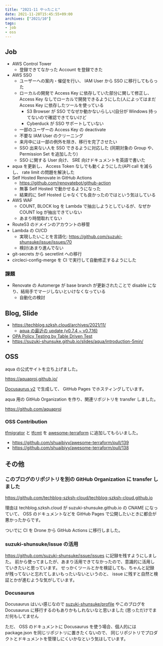 ```yaml
---
title: "2021-11 やったこと"
date: 2021-11-28T15:45:55+09:00
archives: ["2021/10"]
tags:
- job
- oss
---
```


## Job

* AWS Control Tower
  * 登録できてなかった Account を登録できた
* AWS SSO
  * ユーザーへの案内・催促を行い、 IAM User から SSO に移行してもらった
  * ローカルの開発で Access Key に依存していた部分に関して修正し、 Access Key なしでローカルで開発できるようにした(人によってはまだ Access Key に依存したツールを使っている
    * S3 Browser が SSO でなぜか動かないらしい(自分が Windows 持ってないので確認できてないけど
    * Cyberduck が SSO サポートしていない
  * 一部のユーザーの Access Key の deactivate
  * 不要な IAM User のクリーニング
  * 来月中には一部の例外を除き、移行を完了させたい
  * SSO 出来ない人を SSO できるように対応した (同期対象の Group や、 Permission Set を追加したり)
  * SSO に関する User 向け、 SRE 向けドキュメントを英語で書いた
* aqua を更新し、 Access Token なしでも動くようにした(API call を減らし、 rate limit の問題を解決した
* Self Hosted Renovate in GitHub Actions
  * https://github.com/renovatebot/github-action
  * 無事 Self Hosted で動かせるようになった
  * 結果的に Self Hosted じゃなくても良かったのではという気はしている
* AWS WAF
  * COUNT, BLOCK log を Lambda で抽出しようとしているが、なぜか COUNT log が抽出できていない
  * あまり時間取れてない
* Route53 のドメインのアカウントの移管
* Lambda の CI/CD
  * 実現したいことを言語化: https://github.com/suzuki-shunsuke/issue/issues/70
  * 検討(あまり進んでない
* git-secrets から secretlint への移行
* circleci-config-merge を CI で実行して自動修正するようにした

### 課題

* Renovate の Automerge が base branch が更新されたことで disable になり、結局手でマージしないといけなくなっている
  * 自動化の検討

## Blog, Slide

* https://techblog.szksh.cloud/archives/2021/11/
  * [aqua の最近の update (v0.7.4 ~ v0.7.16)](https://techblog.szksh.cloud/update-aqua-v0.7.16/)
* [OPA Policy Testing by Table Driven Test](https://dev.to/suzukishunsuke/opa-policy-testing-by-table-driven-test-289e)
* https://suzuki-shunsuke.github.io/slides/aqua/introduction-5min/

## OSS

aqua の公式サイトを立ち上げました。

https://aquaproj.github.io/

[Docusaurus v2](https://docusaurus.io/) で生成して、 GitHub Pages でホスティングしています。

aqua 用の GitHub Organization を作り、関連リポジトリを transfer しました。

https://github.com/aquaproj

### OSS Contribution

[tfmigrator](https://github.com/tfmigrator/cli) と [tfcmt](https://github.com/suzuki-shunsuke/tfcmt) を [awesome-terraform](https://github.com/shuaibiyy/awesome-terraform) に追加してもらいました。

* https://github.com/shuaibiyy/awesome-terraform/pull/139
* https://github.com/shuaibiyy/awesome-terraform/pull/138

## その他

### このブログのリポジトリを別の GitHub Organization に transfer しました

https://github.com/techblog-szksh-cloud/techblog-szksh-cloud.github.io

理由は techblog.szksh.cloud が suzuki-shunsuke.github.io の CNAME になっていて、
OSS のドキュメントなどを GitHub Pages で公開したいときに都合が悪かったからです。

ついでに CI を Drone から GitHub Actions に移行しました。

### suzuki-shunsuke/issue の活用

https://github.com/suzuki-shunsuke/issue/issues に記録を残すようにしました。
前から使ってましたが、あまり活用できてなかったので、意識的に活用していきたいと思っています。
せっかくツールとかを検証しても、ちゃんと記録が残ってないと忘れてしまいもったいないというのと、
issue に残すと自然と検証とかが進むような気がしています。

### Docusaurus

Docusaurus はいい感じなので [suzuki-shunsuke/profile](https://github.com/suzuki-shunsuke/profile) やこのブログを Docusaurus に移行するのもありかもしれないなと思いました
(思っただけでまだ何もしてません

ただ、 OSS のドキュメントに Docusaurus を使う場合、個人的には package.json を同じリポジトリに置きたくないので、
同じリポジトリでプロダクトとドキュメントを管理しにくいかなという気はしています。
